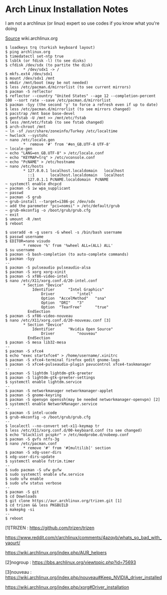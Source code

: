 # Arch Linux Installation Notes
I am not a archlinux (or linux) expert so use codes if you know	what you're doing

[Source](https://wiki.archlinux.org/index.php/Installation_guide) wiki.archlinux.org


```
$ loadkeys trq (turkish keyboard layout)
$ ping archlinux.org
$ timedatectl set-ntp true
$ lsblk (or fdisk -l) (to see disks)
$ cfdisk /dev/sdx (to partite the disk)
		* /dev/sdx1 -> /
$ mkfs.ext4 /dev/sdx1
$ mount /dev/sdx1 /mnt
$ mkdir /mnt/boot (may be not needed)
$ less /etc/pacman.d/mirrorlist (to see current mirrors)
$ pacman -S reflector
$ reflector --country "United States" --age 12 --completion-percent 100 --sort rate --save /etc/pacman.d/mirrorlist
$ pacman -Syy (the second 'y' to force a refresh even if up to date)
$ less /etc/pacman.d/mirrorlist (to see mirrors changed)
$ pacstrap /mnt base base-devel
$ genfstab -U /mnt >> /mnt/etc/fstab
$ less /mnt/etc/fstab (to see fstab changed)
$ arch-chroot /mnt
~ ln -sf /usr/share/zoneinfo/Turkey /etc/localtime
~ hwclock --systohc
~ nano /etc/locale.gen
		*  remove '#' from '#en_GB.UTF-8 UTF-8'
~ locale-gen
~ echo "LANG=en_GB.UTF-8" > /etc/locale.conf
~ echo "KEYMAP=trq" > /etc/vconsole.conf
~ echo "PcNAME" > /etc/hostname
~ nano /etc/hosts
		* 127.0.0.1	localhost.localdomain	localhost
		  ::1		localhost.localdomain	localhost
		  127.0.1.1	PcNAME.localdomain	PcNAME
~ systemctl enable dhcpcd
~ pacman -S iw wpa_supplicant
~ passwd
~ pacman -S grub
~ grub-install --target=i386-pc /dev/sdx
~ add the paremeter "pci=nomsi" > /etc/default/grub
~ grub-mkconfig -o /boot/grub/grub.cfg
~ exit
$ umount -R /mnt
$ reboot
```

```
$ useradd -m -g users -G wheel -s /bin/bash username
$ passwd username
$ EDITOR=nano visudo
		* remove '%' from '%wheel ALL=(ALL) ALL'
$ su username
$ pacman -S bash-completion (to auto-complete commands)
$ pacman -Syy
--
$ pacman -S pulseaudio pulseaudio-alsa
$ pacman -S xorg xorg-xinit
$ pacman -S xf86-video-intel
$ nano /etc/X11/xorg.conf.d/20-intel.conf
		* Section "Device"
  			Identifier      "Intel Graphics"
          		Driver          "intel"
          		Option  "AccelMethod"   "sna"
          		Option  "DRI"   "3"
          		Option  "TearFree"      "true"
		  EndSection
$ pacman -S xf86-video-nouveau
$ nano /etc/X11/xorg.conf.d/20-nouveau.conf [3]
		* Section "Device"
  			Identifier      "Nvidia Open Source"
          		Driver          "nouveau"
		  EndSection
$ pacman -S mesa lib32-mesa
--
$ pacman -S xfce4
$ echo "exec startxfce4" > /home/username/.xinitrc
$ pacman -S xfce4-terminal firefox gedit gnome-logs
$ pacman -S xfce4-pulseaudio-plugin pavucontrol xfce4-taskmanager
--
$ pacman -S lightdm lightdm-gtk-greeter
$ pacman -S lightdm-gtk-greeter-settings
$ systemctl enable lightdm.service
--
$ pacman -S networkmanager networkmanager-applet
$ pacman -S gnome-keyring
$ pacman -S openvpn openssh(may be needed networkmanager-openvpn) [2]
$ systemctl enable NetworkManager.service
--
$ pacman -S intel-ucode
$ grub-mkconfig -o /boot/grub/grub.cfg
--
$ localectl --no-convert set-x11-keymap tr
$ less /etc/X11/xorg.conf.d/00-keyboard.conf (to see changed)
$ echo "blacklist pcspkr" > /etc/modprobe.d/nobeep.conf
$ pacman -S gvfs ntfs-3g
$ nano /etc/pacman.conf
		* remove '#' from '#[multilib]' section
$ pacman -S xdg-user-dirs
$ xdg-user-dirs-update
$ systemctl enable fstrim.timer
--
$ sudo pacman -S ufw gufw
$ sudo systemctl enable ufw.service
$ sudo ufw enable
$ sudo ufw status verbose
--
$ pacman -S git
$ cd Downloads
$ git clone https://aur.archlinux.org/trizen.git [1]
$ cd trizen && less PKGBUILD
$ makepkg -si
--
$ reboot
```
[1]TRIZEN : https://github.com/trizen/trizen

   https://www.reddit.com/r/archlinux/comments/4azqyb/whats_so_bad_with_yaourt/

   https://wiki.archlinux.org/index.php/AUR_helpers

[2]nogroup : https://bbs.archlinux.org/viewtopic.php?id=75693

[3]nouveau : https://wiki.archlinux.org/index.php/nouveau#Keep_NVIDIA_driver_installed

   https://wiki.archlinux.org/index.php/xorg#Driver_installation
